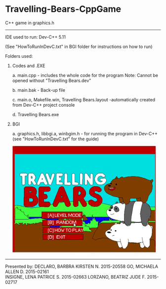 # Travelling-Bears-CppGame
C++ game in graphics.h
**************************************************


IDE used to run: Dev-C++ 5.11

(See "HowToRunInDevC.txt" in BGI folder for instructions on how to run)

Folders used:

1. Codes and .EXE
	
	a. main.cpp - includes the whole code for the program
	   Note: Cannot be opened without "Travelling Bears.dev"
	
	b. main.bak - Back-up file

	c. main.o, Makefile.win, Travelling Bears.layout
	   -automatically created from Dev-C++ project console

	d. Travelling Bears.exe

2. BGI

	a. graphics.h, libbgi.a, winbgim.h - for running the program
	   in Dev-C++ (see "HowToRunInDevC.txt" for the guide)



	![](tbears.gif)
**********************************************************************

Presented by:
			DECLARO, BARBRA KIRSTEN N.	2015-20558
			GO, MICHAELA ALLEN D.		2015-02161	
			INSIGNE, LENA PATRICE S.	2015-02663
			LORZANO, BEATRIZ JUDE F.	2015-02717
		

